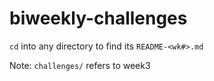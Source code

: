 # biweekly-challenges

`cd` into any directory to find its `README-<wk#>.md`

Note: `challenges/` refers to week3
